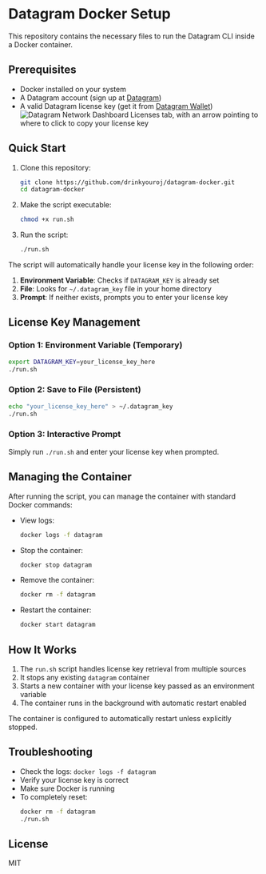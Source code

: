 # Datagram Docker Setup

This repository contains the necessary files to run the Datagram CLI inside a Docker container.

## Prerequisites

- Docker installed on your system
- A Datagram account (sign up at [Datagram](https://dashboard.datagram.network?ref=535715481))
- A valid Datagram license key (get it from [Datagram Wallet](https://demo.datagram.network/wallet?tab=licenses))
![Datagram Network Dashboard Licenses tab, with an arrow pointing to where to click to copy your license key](https://azure-adequate-krill-31.mypinata.cloud/ipfs/bafkreic66kkj4pqt7orgijy2rx5676sk4gyfrmhpxtl4wgbewytd3delh4)

## Quick Start

1. Clone this repository:
   ```bash
   git clone https://github.com/drinkyouroj/datagram-docker.git
   cd datagram-docker
   ```

2. Make the script executable:
   ```bash
   chmod +x run.sh
   ```

3. Run the script:
   ```bash
   ./run.sh
   ```

The script will automatically handle your license key in the following order:
1. **Environment Variable**: Checks if `DATAGRAM_KEY` is already set
2. **File**: Looks for `~/.datagram_key` file in your home directory
3. **Prompt**: If neither exists, prompts you to enter your license key

## License Key Management

### Option 1: Environment Variable (Temporary)
```bash
export DATAGRAM_KEY=your_license_key_here
./run.sh
```

### Option 2: Save to File (Persistent)
```bash
echo "your_license_key_here" > ~/.datagram_key
./run.sh
```

### Option 3: Interactive Prompt
Simply run `./run.sh` and enter your license key when prompted.

## Managing the Container

After running the script, you can manage the container with standard Docker commands:

- View logs:
  ```bash
  docker logs -f datagram
  ```

- Stop the container:
  ```bash
  docker stop datagram
  ```

- Remove the container:
  ```bash
  docker rm -f datagram
  ```

- Restart the container:
  ```bash
  docker start datagram
  ```

## How It Works

1. The `run.sh` script handles license key retrieval from multiple sources
2. It stops any existing `datagram` container
3. Starts a new container with your license key passed as an environment variable
4. The container runs in the background with automatic restart enabled

The container is configured to automatically restart unless explicitly stopped.

## Troubleshooting

- Check the logs: `docker logs -f datagram`
- Verify your license key is correct
- Make sure Docker is running
- To completely reset:
  ```bash
  docker rm -f datagram
  ./run.sh
  ```

## License

MIT
